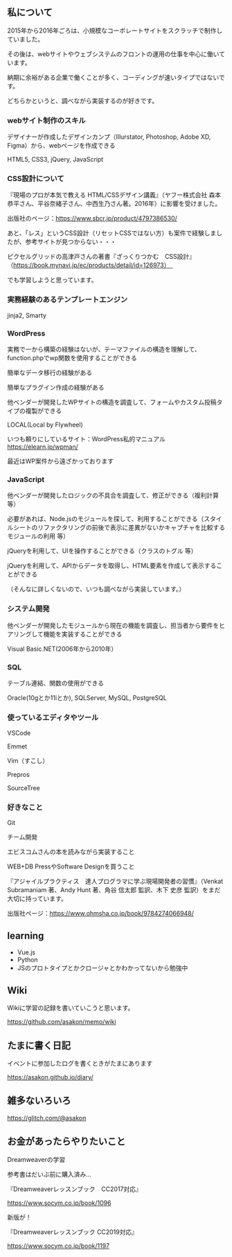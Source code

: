 ## 私について

2015年から2016年ごろは、小規模なコーポレートサイトをスクラッチで制作していました。

その後は、webサイトやウェブシステムのフロントの運用の仕事を中心に働いています。

納期に余裕がある企業で働くことが多く、コーディングが速いタイプではないです。

どちらかというと、調べながら実装するのが好きです。

### webサイト制作のスキル

デザイナーが作成したデザインカンプ（Illurstator, Photoshop, Adobe XD, Figma）から、webページを作成できる

HTML5, CSS3, jQuery, JavaScript

### CSS設計について

『現場のプロが本気で教える HTML/CSSデザイン講義』（ヤフー株式会社 森本恭平さん、平谷奈緒子さん、中西生乃さん著。2016年）に影響を受けました。

出版社のページ：https://www.sbcr.jp/product/4797386530/

あと、「レス」というCSS設計（リセットCSSではない方）も案件で経験しましたが、参考サイトが見つからない・・・

ピクセルグリッドの高津戸さんの著書『ざっくりつかむ　CSS設計』（https://book.mynavi.jp/ec/products/detail/id=126973）　

でも学習しようと思っています。

### 実務経験のあるテンプレートエンジン

jinja2, Smarty

### WordPress

実務で一から構築の経験はないが、テーマファイルの構造を理解して、function.phpでwp関数を使用することができる

簡単なデータ移行の経験がある

簡単なプラグイン作成の経験がある

他ベンダーが開発したWPサイトの構造を調査して、フォームやカスタム投稿タイプの複製ができる

LOCAL(Local by Flywheel)

いつも頼りにしているサイト：WordPress私的マニュアル https://elearn.jp/wpman/

最近はWP案件から遠ざかっております

### JavaScript

他ベンダーが開発したロジックの不具合を調査して、修正ができる（複利計算 等）

必要があれば、Node.jsのモジュールを探して、利用することができる（スタイルシートのリファクタリングの前後で表示に差異がないかキャプチャを比較するモジュールの利用 等）

jQueryを利用して、UIを操作することができる（クラスのトグル 等）

jQueryを利用して、APIからデータを取得し、HTML要素を作成して表示することができる

（そんなに詳しくないので、いつも調べながら実装しています。）

### システム開発

他ベンダーが開発したモジュールから現在の機能を調査し、担当者から要件をヒアリングして機能を実装することができる

Visual Basic.NET(2006年から2010年）

### SQL

テーブル連結、関数の使用ができる

Oracle(10gとか11iとか), SQLServer, MySQL, PostgreSQL

### 使っているエディタやツール

VSCode

Emmet

Vim（すこし）

Prepros

SourceTree

### 好きなこと

Git

チーム開発

エビスコムさんの本を読みながら実装すること

WEB+DB PressやSoftware Designを買うこと

『アジャイルプラクティス　達人プログラマに学ぶ現場開発者の習慣』（Venkat Subramaniam 著、Andy Hunt 著、角谷 信太郎 監訳、木下 史彦 監訳）をまだ大切に持っています。

出版社ページ：https://www.ohmsha.co.jp/book/9784274066948/

## learning
- Vue.js
- Python
- JSのプロトタイプとかクロージャとかわかってないから勉強中


## Wiki

Wikiに学習の記録を書いていこうと思います。

https://github.com/asakon/memo/wiki

## たまに書く日記

イベントに参加したログを書くときがたまにあります

https://asakon.github.io/diary/

## 雑多ないろいろ

https://glitch.com/@asakon


## お金があったらやりたいこと

Dreamweaverの学習

参考書はだいぶ前に購入済み…

『Dreamweaverレッスンブック　CC2017対応』

https://www.socym.co.jp/book/1096

新版が！

『Dreamweaverレッスンブック CC2019対応』

https://www.socym.co.jp/book/1197
